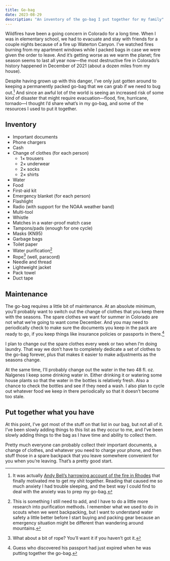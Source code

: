 ```yaml
---
title: Go-bag
date: 2023-08-29
description: "An inventory of the go-bag I put together for my family"
---
```


Wildfires have been a going concern in Colorado for a long time. When I was in elementary school, we had to evacuate and stay with friends for a couple nights because of a fire up Waterton Canyon. I’ve watched fires burning from my apartment windows while I packed bags in case we were given the order to leave. And it’s getting worse as we warm the planet; fire season seems to last all year now—the most destructive fire in Colorado’s history happened in December of 2021 (about a dozen miles from my house).

Despite having grown up with this danger, I’ve only just gotten around to keeping a permanently packed go-bag that we can grab if we need to bug out.[^1] And since an awful lot of the world is seeing an increased risk of some kind of disaster that might require evacuation—flood, fire, hurricane, tornado—I thought I’d share what’s in my go-bag, and some of the resources I used to put it together.

## Inventory

- Important documents
- Phone chargers
- Cash
- Change of clothes (for each person)
  - 1× trousers
  - 2× underwear
  - 2× socks
  - 2× shirts
- Water
- Food
- First-aid kit
- Emergency blanket (for each person)
- Flashlight
- Radio (with support for the NOAA weather band)
- Multi-tool
- Whistle
- Matches in a water-proof match case
- Tampons/pads (enough for one cycle)
- Masks (KN95)
- Garbage bags
- Toilet paper
- Water purification[^2]
- Rope[^3] (well, paracord)
- Needle and thread
- Lightweight jacket
- Pack towel
- Duct tape

## Maintenance

The go-bag requires a little bit of maintenance. At an absolute minimum, you’ll probably want to switch out the change of clothes that you keep there with the seasons. The spare clothes we want for summer in Colorado are not what we’re going to want come December. And you may need to periodically check to make sure the documents you keep in the pack are ready to go, if you keep things like insurance policies or passports in there.[^4]

I plan to change out the spare clothes every week or two when I’m doing laundry. That way we don’t have to completely dedicate a set of clothes to the go-bag forever, plus that makes it easier to make adjustments as the seasons change.

At the same time, I’ll probably change out the water in the two 48 fl. oz. Nalgenes I keep some drinking water in. Either drinking it or watering some house plants so that the water in the bottles is relatively fresh. Also a chance to check the bottles and see if they need a wash. I also plan to cycle out whatever food we keep in there periodically so that it doesn’t become too stale.

## Put together what you have

At this point, I’ve got most of the stuff on that list in our bag, but not all of it. I’ve been slowly adding things to this list as they occur to me, and I’ve been slowly adding things to the bag as I have time and ability to collect them.

Pretty much everyone can probably collect their important documents, a change of clothes, and whatever you need to charge your phone, and then stuff those in a spare backpack that you leave somewhere convenient for you when you’re leaving. That’s a pretty good start.

[^1]: It was actually [Andy Bell’s harrowing account of the fire in Rhodes](https://andy-bell.co.uk/rhodes-wildfires/) that finally motivated me to get my shit together. Reading that caused me so much anxiety I had trouble sleeping, and the best way I could find to deal with the anxiety was to prep my go-bag.
[^2]: This is something I still need to add, and I have to do a little more research into purification methods. I remember what we used to do in scouts when we went backpacking, but I want to understand water safety a little better before I start buying and packing gear because an emergency situation might be different than wandering around mountains.
[^3]: What about a bit of rope? You’ll want it if you haven’t got it.
[^4]: Guess who discovered his passport had just expired when he was putting together the go-bag.